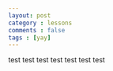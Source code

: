 ```yaml
---
layout: post
category : lessons
comments : false
tags : [yay]
---
```


test
test
test
test
test
test
test

